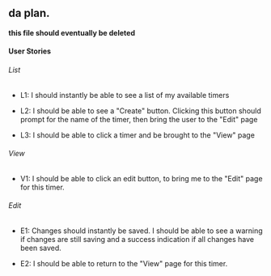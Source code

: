 ## da plan.

**this file should eventually be deleted**

#### User Stories

###### List

- L1: I should instantly be able to see a list of my available timers

- L2: I should be able to see a "Create" button.  Clicking this button should prompt for the name of the timer, then bring the user to the "Edit" page

- L3: I should be able to click a timer and be brought to the "View" page

###### View

- V1: I should be able to click an edit button, to bring me to the "Edit" page for this timer.

###### Edit

- E1: Changes should instantly be saved.  I should be able to see a warning if changes are still saving and a success indication if all changes have been saved.

- E2: I should be able to return to the "View" page for this timer.
